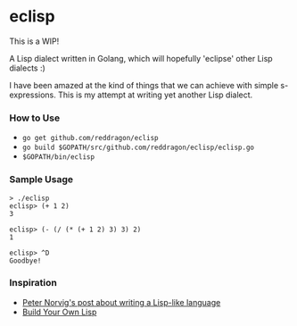 # eclisp
This is a WIP!

A Lisp dialect written in Golang, which will hopefully 'eclipse' other Lisp dialects :) 

I have been amazed at the kind of things that we can achieve with simple s-expressions. This is my attempt at writing yet
another Lisp dialect. 

### How to Use
* `go get github.com/reddragon/eclisp`
* `go build $GOPATH/src/github.com/reddragon/eclisp/eclisp.go`
* `$GOPATH/bin/eclisp`

### Sample Usage
```
> ./eclisp
eclisp> (+ 1 2)
3

eclisp> (- (/ (* (+ 1 2) 3) 3) 2)
1

eclisp> ^D
Goodbye!
```

### Inspiration
* [Peter Norvig's post about writing a Lisp-like language](http://norvig.com/lispy.html)
* [Build Your Own Lisp](http://www.buildyourownlisp.com/)
